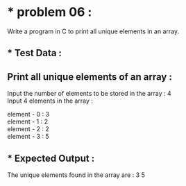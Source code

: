 # * problem 06 :

Write a program in C to print all unique elements in an array.  

## * Test Data :

Print all unique elements of an array :  
------------------------------------------
Input the number of elements to be stored in the array : 4  
Input 4 elements in the array : 
 
element - 0 : 3  
element - 1 : 2  
element - 2 : 2  
element - 3 : 5  

## * Expected Output :  

The unique elements found in the array are : 3  5  

